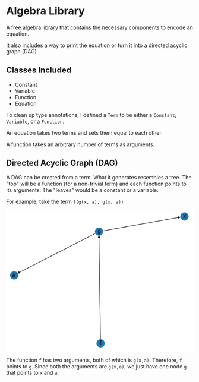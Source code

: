 # Algebra Library

A free algebra library that contains the necessary components to encode an equation.

It also includes a way to print the equation or turn it into a directed acyclic graph (DAG)

## Classes Included

- Constant
- Variable
- Function
- Equation

To clean up type annotations, I defined a `Term` to be either a `Constant`, `Variable`, or a `Function`.

An equation takes two terms and sets them equal to each other. 

A function takes an arbitrary number of terms as arguments.

## Directed Acyclic Graph (DAG)

A DAG can be created from a term. What it generates resembles a tree. The "top" will be a function (for a non-trivial term) and each function points to its arguments. The "leaves" would be a constant or a variable.

For example, take the term `f(g(x, a), g(x, a))`

![img](example_graph.png)

The function `f` has two arguments, both of which is `g(x,a)`. Therefore, `f` points to `g`.  Since both the arguments are `g(x,a)`, we just have one node `g` that points to `x` and `a`.